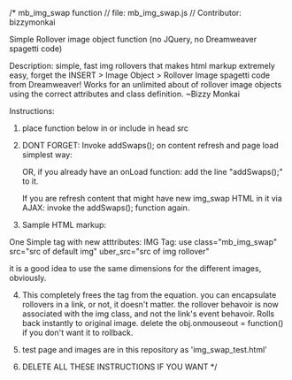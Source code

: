 /* mb_img_swap function
// file: mb_img_swap.js
// Contributor: bizzymonkai

Simple Rollover image object function
(no JQuery, no Dreamweaver spagetti code)

Description: simple, fast img rollovers that makes html markup extremely easy, forget the INSERT > Image Object > Rollover Image spagetti code from Dreamweaver! Works for an unlimited about of rollover image objects using the correct attributes and class definition. 
~Bizzy Monkai

Instructions: 
1) place function below in <HEAD> or include in head src
2) DONT FORGET: Invoke addSwaps(); on content refresh and page load
   simplest way: 
   
   <body onLoad="addSwaps()"> OR, if you already have an onLoad function:
   add the line "addSwaps();" to it.
   
   If you are refresh content that might have new img_swap HTML in it via AJAX:
   invoke the addSwaps(); function again.
   
3) Sample HTML markup:

One Simple tag with new atttributes:
IMG Tag: use class="mb_img_swap"
src="src of default img" 
uber_src="src of img rollover"

it is a good idea to use the same dimensions for the different images, obviously.

4) This completely frees the <a> tag from the equation. you can encapsulate rollovers in a link, or not, it doesn't matter. the rollover behavoir is now associated with the img class, and not the link's event behavoir. Rolls back instantly to original image. delete the obj.onmouseout = function() if you don't want it to rollback.

5) test page and images are in this repository as 'img_swap_test.html'

6) DELETE ALL THESE INSTRUCTIONS IF YOU WANT
*/
